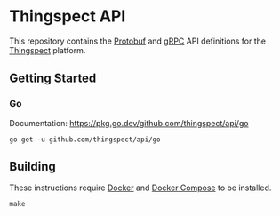 # Thingspect API

This repository contains the
[Protobuf](https://developers.google.com/protocol-buffers/) and
[gRPC](https://grpc.io/) API definitions for the
[Thingspect](http://thingspect.com) platform.

## Getting Started

### Go

Documentation: https://pkg.go.dev/github.com/thingspect/api/go

```
go get -u github.com/thingspect/api/go
```

## Building

These instructions require
[Docker](https://docs.docker.com/get-started/overview/) and
[Docker Compose](https://docs.docker.com/compose/) to be installed.

```
make
```
